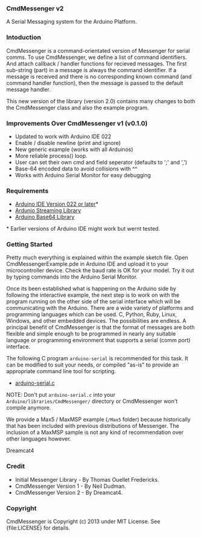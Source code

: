 ### CmdMessenger v2

A Serial Messaging system for the Arduino Platform.

### Intoduction

CmdMessenger is a command-orientated version of Messenger for serial comms. To use CmdMessenger, we define a list of command identifiers. And attach callback / handler functions for recieved messages. The first sub-string (part) in a message is always the command identifier. If a message is received and there is no corresponding known command (and command handler function), then the message is passed to the default message handler.

This new version of the library (version 2.0) contains many changes to both the CmdMessenger class and also the example program.

### Improvements Over CmdMessenger v1 (v0.1.0)

* Updated to work with Arduino IDE 022
* Enable / disable newline (print and ignore)
* New generic example (works with all Arduinos)
* More reliable process() loop.
* User can set their own cmd and field seperator
 (defaults to ';' and ',')
* Base-64 encoded data to avoid collisions with ^^
* Works with Arduino Serial Monitor for easy debugging

### Requirements

* [Arduino IDE Version 022 or later](http://www.arduino.cc/en/Main/Software)* 
* [Ardunio Streaming Library](http://arduiniana.org/libraries/streaming/)
* [Arduino Base64 Library](https://github.com/adamvr/arduino-base64)

\* Earlier versions of Arduino IDE might work but wernt tested.

### Getting Started

Pretty much everything is explained within the example sketch file. Open CmdMessengerExample.pde in Arduino IDE and upload it to your microcontroller device. Check the baud rate is OK for your model. Try it out by typing commands into the Arduino Serial Monitor.

Once its been established what is happening on the Arduino side by following the interactive example, the next step is to work on with the program running on the other side of the serial interface which will be communicating with the Arduino. There are a wide variety of platforms and programming languages which can be used. C, Python, Ruby, Linux, Windows, and other embedded devices. The possibilities are endless. A principal benefit of CmdMessenger is that the format of messages are both flexible and simple enough to be programmed in nearly any suitable language or programming environment that supports a serial (comm port) interface.

The following C program `arduino-serial` is recommended for this task. It can be modified to suit your needs, or compiled "as-is" to provide an appropriate command line tool for scripting.

* [arduino-serial.c](http://todbot.com/blog/2006/12/06/arduino-serial-c-code-to-talk-to-arduino)

NOTE: Don't put `arduino-serial.c` into your `Arduino/libraries/CmdMessenger/` directory or CmdMessenger won't compile anymore.

We provide a Max5 / MaxMSP example (`/Max5` folder) because historically that has been included with previous distributions of Messenger. The inclusion of a MaxMSP sample is not any kind of recommendation over other languages however.

Dreamcat4


### Credit

* Initial Messenger Library - By Thomas Ouellet Fredericks.
* CmdMessenger Version 1 - By Neil Dudman.
* CmdMessenger Version 2 - By Dreamcat4.

### Copyright

CmdMessenger is Copyright (c) 2013 under MIT License. See {file:LICENSE} for details.

